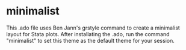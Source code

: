 # minimalist
This .ado file uses Ben Jann's grstyle command to create a minimalist layout for Stata plots. After installating the .ado, run the command "minimalist" to set this theme as the default theme for your session.
